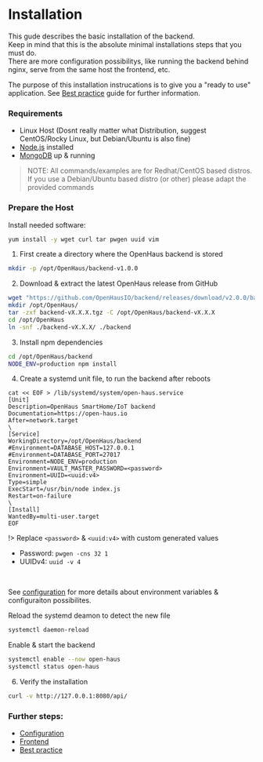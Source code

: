 # Installation

This gude describes the basic installation of the backend.<br />
Keep in mind that this is the absolute minimal installations steps that you must do.<br />
There are more configuration possibilitys, like running the backend behind nginx, serve from the same host the frontend, etc.

The purpose of this installation instrucations is to give you a "ready to use" application. See [Best practice](best-practice.md) guide for further information.

### Requirements
- Linux Host (Dosnt really matter what Distribution, suggest CentOS/Rocky Linux, but Debian/Ubuntu is also fine)
- [Node.js](https://nodejs.org) installed
- [MongoDB](https://www.mongodb.com) up & running
> NOTE: All commands/examples are for Redhat/CentOS based distros.<br />
> If you use a Debian/Ubuntu based distro (or other) please adapt the provided commands

### Prepare the Host
Install needed software:
```sh
yum install -y wget curl tar pwgen uuid vim
```

1) First create a directory where the OpenHaus backend is stored
```bash
mkdir -p /opt/OpenHaus/backend-v1.0.0
```

2) Download & extract the latest OpenHaus release from GitHub
```bash
wget "https://github.com/OpenHausIO/backend/releases/download/v2.0.0/backend-v2.0.0.tgz"
mkdir /opt/OpenHaus/
tar -zxf backend-vX.X.X.tgz -C /opt/OpenHaus/backend-vX.X.X
cd /opt/OpenHaus
ln -snf ./backend-vX.X.X/ ./backend
```

3) Install npm dependencies
```bash
cd /opt/OpenHaus/backend
NODE_ENV=production npm install
```

4) Create a systemd unit file, to run the backend after reboots
```systemd
cat << EOF > /lib/systemd/system/open-haus.service
[Unit]
Description=OpenHaus SmartHome/IoT backend
Documentation=https://open-haus.io
After=network.target
\
[Service]
WorkingDirectory=/opt/OpenHaus/backend
#Environment=DATABASE_HOST=127.0.0.1
#Environment=DATABASE_PORT=27017
Environment=NODE_ENV=production
Environment=VAULT_MASTER_PASSWORD=<password>
Environment=UUID=<uuid:v4>
Type=simple
ExecStart=/usr/bin/node index.js
Restart=on-failure
\
[Install]
WantedBy=multi-user.target
EOF
```

!> Replace `<password>` & `<uuid:v4>` with custom generated values
- Password: `pwgen -cns 32 1`
- UUIDv4: `uuid -v 4`
<br />

See [configuration](configuration.md) for more details about environment variables & configuraiton possibilites.

Reload the systemd deamon to detect the new file
```bash
systemctl daemon-reload
```

Enable & start the backend
```bash
systemctl enable --now open-haus
systemctl status open-haus
```

6) Verify the installation
```bash
curl -v http://127.0.0.1:8080/api/
```

### Further steps:
- [Configuration](configuration.md)
- [Frontend](frontend.md)
- [Best practice](best-practice.md)